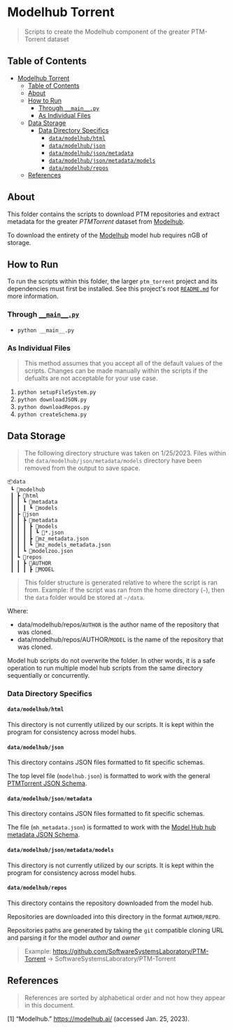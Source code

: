# Modelhub Torrent

> Scripts to create the Modelhub component of the greater PTM-Torrent dataset

## Table of Contents

- [Modelhub Torrent](#modelhub-torrent)
  - [Table of Contents](#table-of-contents)
  - [About](#about)
  - [How to Run](#how-to-run)
    - [Through `__main__.py`](#through-__main__py)
    - [As Individual Files](#as-individual-files)
  - [Data Storage](#data-storage)
    - [Data Directory Specifics](#data-directory-specifics)
      - [`data/modelhub/html`](#datamodelhubhtml)
      - [`data/modelhub/json`](#datamodelhubjson)
      - [`data/modelhub/json/metadata`](#datamodelhubjsonmetadata)
      - [`data/modelhub/json/metadata/models`](#datamodelhubjsonmetadatamodels)
      - [`data/modelhub/repos`](#datamodelhubrepos)
  - [References](#references)

## About

This folder contains the scripts to download PTM repositories and extract
metadata for the greater *PTMTorrent* dataset from
[Modelhub](https://modelhub.ai).

To download the entirety of the [Modelhub](https://modelhub.ai) model hub
requires nGB of storage.

## How to Run

To run the scripts within this folder, the larger `ptm_torrent` project and its
dependencies must first be installed. See this project's root
[`README.md`](../../README.md) for more information.

### Through [`__main__.py`](__main__.py)

- `python __main__.py`

### As Individual Files

> This method assumes that you accept all of the default values of the scripts.
> Changes can be made manually within the scripts if the defualts are not
> acceptable for your use case.

1. `python setupFileSystem.py`
1. `python downloadJSON.py`
1. `python downloadRepos.py`
1. `python createSchema.py`

## Data Storage

> The following directory structure was taken on 1/25/2023. Files within the
> `data/modelhub/json/metadata/models` directory have been removed from the
> output to save space.

```shell
📦data
 ┗ 📂modelhub
 ┃ ┣ 📂html
 ┃ ┃ ┗ 📂metadata
 ┃ ┃ ┃ ┗ 📂models
 ┃ ┣ 📂json
 ┃ ┃ ┣ 📂metadata
 ┃ ┃ ┃ ┣ 📂models
 ┃ ┃ ┃ ┃ ┗ 📜*.json
 ┃ ┃ ┃ ┣ 📜mz_metadata.json
 ┃ ┃ ┃ ┗ 📜mz_models_metadata.json
 ┃ ┃ ┗ 📜modelzoo.json
 ┃ ┗ 📂repos
 ┃ ┃ ┣ 📂AUTHOR
 ┃ ┃ ┃ ┣ 📂MODEL
```

> This folder structure is generated relative to where the script is ran from.
> Example: if the script was ran from the home directory (`~`), then the `data`
> folder would be stored at `~/data`.

Where:

- data/modelhub/repos/`AUTHOR` is the author name of the repository that was
  cloned.
- data/modelhub/repos/AUTHOR/`MODEL` is the name of the repository that was
  cloned.

Model hub scripts do not overwrite the folder. In other words, it is a safe
operation to run multiple model hub scripts from the same directory sequentially
or concurrently.

### Data Directory Specifics

#### `data/modelhub/html`

This directory is not currently utilized by our scripts. It is kept within the
program for consistency across model hubs.

#### `data/modelhub/json`

This directory contains JSON files formatted to fit specific schemas.

The top level file (`modelhub.json`) is formatted to work with the general
[PTMTorrent JSON Schema](../utils/schemas/onnxmodelhubModelMetadata.json).

#### `data/modelhub/json/metadata`

This directory contains JSON files formatted to fit specific schemas.

The file (`mh_metadata.json`) is formatted to work with the
[Model Hub hub metadata JSON Schema](../utils/schemas/modelhubMetadata.json).

#### `data/modelhub/json/metadata/models`

This directory is not currently utilized by our scripts. It is kept within the
program for consistency across model hubs.

#### `data/modelhub/repos`

This directory contains the repository downloaded from the model hub.

Repositories are downloaded into this directory in the format `AUTHOR/REPO`.

Repositories paths are generated by taking the `git` compatible cloning URL and
parsing it for the model *author* and *owner*

> Example: <https://github.com/SoftwareSystemsLaboratory/PTM-Torrent> ->
> SoftwareSystemsLaboratory/PTM-Torrent

## References

> References are sorted by alphabetical order and not how they appear in this
> document.

\[1\] “Modelhub.” https://modelhub.ai/ (accessed Jan. 25, 2023).
